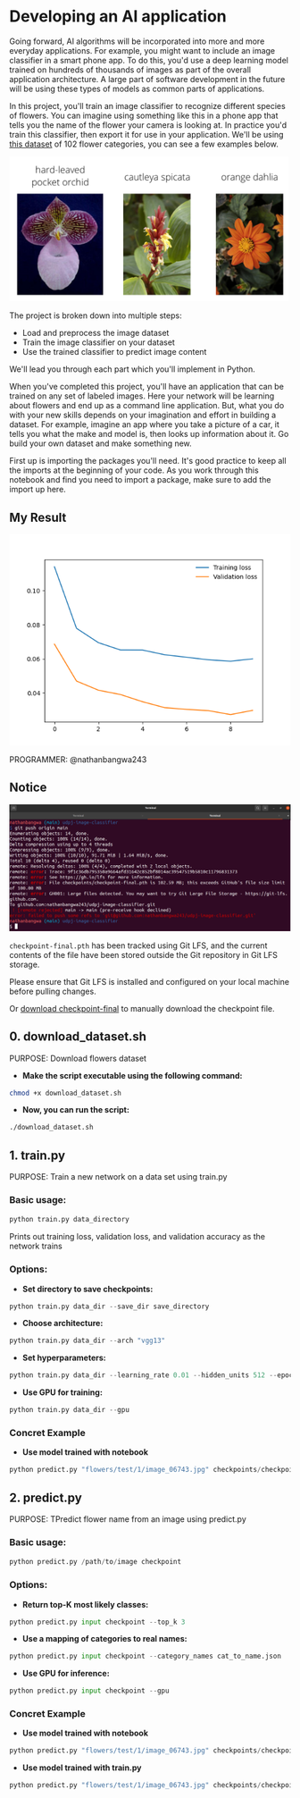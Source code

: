# Developing an AI application

Going forward, AI algorithms will be incorporated into more and more everyday applications. For example, you might want to include an image classifier in a smart phone app. To do this, you'd use a deep learning model trained on hundreds of thousands of images as part of the overall application architecture. A large part of software development in the future will be using these types of models as common parts of applications. 

In this project, you'll train an image classifier to recognize different species of flowers. You can imagine using something like this in a phone app that tells you the name of the flower your camera is looking at. In practice you'd train this classifier, then export it for use in your application. We'll be using [this dataset](http://www.robots.ox.ac.uk/~vgg/data/flowers/102/index.html) of 102 flower categories, you can see a few examples below. 

<img src='assets/Flowers.png' width=500px>

The project is broken down into multiple steps:

* Load and preprocess the image dataset
* Train the image classifier on your dataset
* Use the trained classifier to predict image content

We'll lead you through each part which you'll implement in Python.

When you've completed this project, you'll have an application that can be trained on any set of labeled images. Here your network will be learning about flowers and end up as a command line application. But, what you do with your new skills depends on your imagination and effort in building a dataset. For example, imagine an app where you take a picture of a car, it tells you what the make and model is, then looks up information about it. Go build your own dataset and make something new.

First up is importing the packages you'll need. It's good practice to keep all the imports at the beginning of your code. As you work through this notebook and find you need to import a package, make sure to add the import up here.

## My Result

![Loss Metrics](assets/train_valid.png)

PROGRAMMER: @nathanbangwa243

## Notice

![Loss Metrics](assets/giterror.png)

```checkpoint-final.pth``` has been tracked using Git LFS, and the current contents of the file have been stored outside the Git repository in Git LFS storage.

Please ensure that Git LFS is installed and configured on your local machine before pulling changes.

Or [download checkpoint-final](https://drive.google.com/drive/folders/1uZpAPqB-m25j0BW6vwHaL4IFVGJIsosb?usp=sharing) to manually download the checkpoint file.

## 0. download_dataset.sh

PURPOSE: Download flowers dataset

* **Make the script executable using the following command:**
 
```bash
chmod +x download_dataset.sh

```

* **Now, you can run the script:**
 
```bash
./download_dataset.sh

```

## 1. train.py

PURPOSE: Train a new network on a data set using train.py

### Basic usage: 

```python
python train.py data_directory
```

Prints out training loss, validation loss, and validation accuracy as the network trains

### Options:

* **Set directory to save checkpoints:** 

```python
python train.py data_dir --save_dir save_directory
```

* **Choose architecture:** 

```python
python train.py data_dir --arch "vgg13"
```

* **Set hyperparameters:** 

```python
python train.py data_dir --learning_rate 0.01 --hidden_units 512 --epochs 10
```

* **Use GPU for training:**

```python
python train.py data_dir --gpu
```

### Concret Example

* **Use model trained with notebook**
```python 
python predict.py "flowers/test/1/image_06743.jpg" checkpoints/checkpoint-final.pth --gpu
```

## 2. predict.py

PURPOSE: TPredict flower name from an image using predict.py
   
### Basic usage: 

```python
python predict.py /path/to/image checkpoint
```

### Options: 

* **Return top-K most likely classes:** 

```python
python predict.py input checkpoint --top_k 3
```

* **Use a mapping of categories to real names:** 
 
```python
python predict.py input checkpoint --category_names cat_to_name.json
```

* **Use GPU for inference:** 
 
```python
python predict.py input checkpoint --gpu
```

### Concret Example

* **Use model trained with notebook**
```python 
python predict.py "flowers/test/1/image_06743.jpg" checkpoints/checkpoint-final.pth --gpu
```

* **Use model trained with train.py**
```python 
python predict.py "flowers/test/1/image_06743.jpg" checkpoints/checkpoint.pth --gpu
```